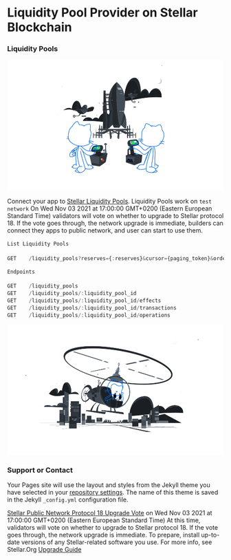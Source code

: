 # Liquidity Pool Provider on Stellar Blockchain

### Liquidity Pools

![GitHub Logo](/images/joined.svg)

Connect your app to [Stellar Liquidity Pools](https://developers.stellar.org/api/resources/liquiditypools/). Liquidity Pools work on  `test network`
On Wed Nov 03 2021 at 17:00:00 GMT+0200 (Eastern European Standard Time) validators will vote on whether to upgrade to Stellar protocol 18. If the vote goes through, the network upgrade is immediate, builders can connect they apps to public network, and user can start to use them.

```js
List Liquidity Pools

GET    /liquidity_pools?reserves={:reserves}&cursor={paging_token}&order={asc,desc}&limit={1-200}
```

```js
Endpoints

GET    /liquidity_pools
GET    /liquidity_pools/:liquidity_pool_id
GET    /liquidity_pools/:liquidity_pool_id/effects
GET    /liquidity_pools/:liquidity_pool_id/transactions
GET    /liquidity_pools/:liquidity_pool_id/operations
```

![GitHub Logo](/images/repo.svg)

### Support or Contact


Your Pages site will use the layout and styles from the Jekyll theme you have selected in your [repository settings](https://github.com/xlmliquidity/xlmliquidity.github.io/settings/pages). The name of this theme is saved in the Jekyll `_config.yml` configuration file.

[Stellar Public Network Protocol 18 Upgrade Vote](https://status.stellar.org/incidents/d8d1phjglcr3) on Wed Nov 03 2021 at 17:00:00 GMT+0200 (Eastern European Standard Time)
At this time, validators will vote on whether to upgrade to Stellar protocol 18. If the vote goes through, the network upgrade is immediate. To prepare, install up-to-date versions of any Stellar-related software you use. For more info, see Stellar.Org [Upgrade Guide](https://stellar.org/developers-blog/protocol-18-upgrade-guide)


